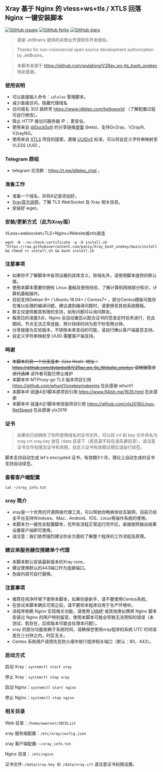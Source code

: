 ## Xray 基于 Nginx 的 vless+ws+tls / XTLS 回落 Nginx 一键安装脚本
[![GitHub issues](https://img.shields.io/github/issues/paniy/Xray_bash_onekey)](https://github.com/paniy/Xray_bash_onekey/issues) [![GitHub forks](https://img.shields.io/github/forks/paniy/Xray_bash_onekey?color=%230885ce)](https://github.com/paniy/Xray_bash_onekey/network) [![GitHub stars](https://img.shields.io/github/stars/paniy/Xray_bash_onekey?color=%230885ce)](https://github.com/paniy/Xray_bash_onekey/stargazers)  

> 感谢 JetBrains 提供的非商业开源软件开发授权。

> Thanks for non-commercial open source development authorization by JetBrains。

>本脚本来源于 https://github.com/wulabing/V2Ray_ws-tls_bash_onekey 特此感谢。

### 使用说明
* 可以直接输入命令：`idleleo` 管理脚本。
* 减少直接访问，隐藏代理域名
* 访问域名 302 跳转至 https://www.idleleo.com/helloworld （了解配置过程可自行修改）。
* 阻止 HTTP 接访问服务器 IP ，更安全。
* 使用来自 [@DuckSoft](https://github.com/DuckSoft) 的分享链接[提案](https://github.com/XTLS/Xray-core/issues/91) (beta)，支持Qv2ray、V2rayN、V2rayNG。
* 使用来自 [XTLS](https://github.com/XTLS/Xray-core/issues/158) 项目的提案，遵循 [UUIDv5](https://tools.ietf.org/html/rfc4122#section-4.3) 标准，可以将自定义字符串映射至 VLESS UUID 。

### Telegram 群组
* telegram 交流群：https://t.me/idleleo_chat 。

### 准备工作
* 准备一个域名，并将A记录添加好。
* [Xray官方说明](https://github.com/XTLS)，了解 TLS WebSocket 及 Xray 相关信息。
* 安装好 wget。

### 安装/更新方式（此为Xray版）
VLess+websocket+TLS+Nginx+Website或xtls直连
```
wget -N --no-check-certificate -q -O install.sh "https://raw.githubusercontent.com/paniy/Xray_bash_onekey/main/install.sh" && chmod +x install.sh && bash install.sh
```

### 注意事项
* 如果你不了解脚本中各项设置的具体含义，除域名外，请使用脚本提供的默认值。
* 使用本脚本需要你拥有 Linux 基础及使用经验，了解计算机网络部分知识，计算机基础操作。
* 目前支持Debian 9+ / Ubuntu 18.04+ / Centos7+ ，部分Centos模板可能存在难以处理的编译问题，建议遇到编译问题时，请更换至其他系统模板。
* 群主仅提供极其有限的支持，如有问题可以询问群友。
* 每周日的凌晨3点，Nginx 会自动重启以配合证书的签发定时任务进行，在此期间，节点无法正常连接，预计持续时间为若干秒至两分钟。
* 分享链接为实验版本，不排除未来变动的可能，请自行确认客户端是否支持。
* 自定义字符串映射至 UUID 需要客户端支持。

### 鸣谢
* ~~本脚本的另一个分支版本（Use Host）地址： https://github.com/dylanbai8/V2Ray_ws-tls_Website_onekey 请根据需求进行选择~~ 该作者可能已停止维护
* 本脚本中 MTProxy-go TLS 版本项目引用 https://github.com/whunt1/onekeymakemtg 在此感谢 whunt1
* 本脚本中 锐速4合1脚本原项目引用 https://www.94ish.me/1635.html 在此感谢
* 本脚本中 锐速4合1脚本修改版项目引用 https://github.com/ylx2016/Linux-NetSpeed 在此感谢 ylx2016

### 证书
> 如果你已经拥有了你所使用域名的证书文件，可以将 crt 和 key 文件命名为 xray.crt xray.key 放在 /data 目录下（若目录不存在请先建目录），请注意证书文件权限及证书有效期，自定义证书有效期过期后请自行续签。

脚本支持自动生成 let's encrypted 证书，有效期3个月，理论上自动生成的证书支持自动续签。

### 查看客户端配置
`cat ~/xray_info.txt`

### xray 简介

* xray是一个优秀的开源网络代理工具，可以帮助你畅爽体验互联网，目前已经全平台支持Windows、Mac、Android、IOS、Linux等操作系统的使用。
* 本脚本为一键完全配置脚本，在所有流程正常运行完毕后，直接按照输出结果设置客户端即可使用。
* 请注意：我们依然强烈建议你全方面的了解整个程序的工作流程及原理。

### 建议单服务器仅搭建单个代理
* 本脚本默认安装最新版本的Xray core。
* 建议使用默认的443端口作为连接端口。
* 伪装内容可自行替换。

### 注意事项
* 推荐在纯净环境下使用本脚本，如果你是新手，请不要使用Centos系统。
* 在尝试本脚本确实可用之前，请不要将本程序应用于生产环境中。
* 该程序依赖 Nginx 实现相关功能，请使用 [LNMP](https://lnmp.org) 或其他类似携带 Nginx 脚本安装过 Nginx 的用户特别留意，使用本脚本可能会导致无法预知的错误（未测试，若存在，后续版本可能会处理本问题）。
* xray 的部分功能依赖于系统时间，请确保您使用xray程序的系统 UTC 时间误差在三分钟之内，时区无关。
* Centos 系统用户请预先在防火墙中放行程序相关端口（默认：80，443）。


### 启动方式

启动 Xray：`systemctl start xray`

停止 Xray：`systemctl stop xray`

启动 Nginx：`systemctl start nginx`

停止 Nginx：`systemctl stop nginx`

### 相关目录

Web 目录：`/home/wwwroot/3DCEList`

xray 服务端配置：`/etc/xray/config.json`

xray 客户端配置: `~/xray_info.txt`

Nginx 目录： `/etc/nginx`

证书文件: `/data/xray.key 和 /data/xray.crt` 请注意证书权限设置。
